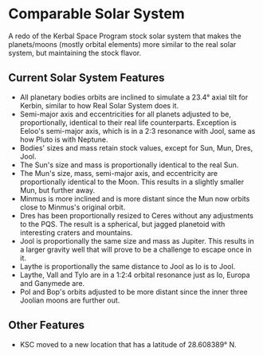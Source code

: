 # Comparable Solar System
A redo of the Kerbal Space Program stock solar system that makes the planets/moons (mostly orbital elements) more similar to the real solar system, but maintaining the stock flavor.

## Current Solar System Features
* All planetary bodies orbits are inclined to simulate a 23.4° axial tilt for Kerbin, similar to how Real Solar System does it.
* Semi-major axis and eccentricities for all planets adjusted to be, proportionally, identical to their real life counterparts. Exception is Eeloo's semi-major axis, which is in a 2:3 resonance with Jool, same as how Pluto is with Neptune.
* Bodies' sizes and mass retain stock values, except for Sun, Mun, Dres, Jool.
* The Sun's size and mass is proportionally identical to the real Sun.
* The Mun's size, mass, semi-major axis, and eccentricity are proportionally identical to the Moon. This results in a slightly smaller Mun, but further away.
* Minmus is more inclined and is more distant since the Mun now orbits close to Minmus's original orbit.
* Dres has been proportionally resized to Ceres without any adjustments to the PQS. The result is a spherical, but jagged planetoid with interesting craters and mountains.
* Jool is proportionally the same size and mass as Jupiter. This results in a larger gravity well that will prove to be a challenge to escape once in it.
* Laythe is proportionally the same distance to Jool as Io is to Jool.
* Laythe, Vall and Tylo are in a 1:2:4 orbital resonance just as Io, Europa and Ganymede are.
* Pol and Bop's orbits adjusted to be more distant since the inner three Joolian moons are further out.

## Other Features
* KSC moved to a new location that has a latitude of 28.608389° N.
